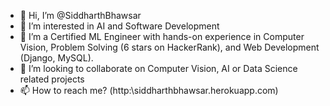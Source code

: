 - 👋 Hi, I’m @SiddharthBhawsar
- 👀 I’m interested in AI and Software Development
- 🌱 I’m a Certified ML Engineer with hands-on experience in Computer Vision, Problem Solving (6 stars on HackerRank), and Web Development (Django, MySQL).
- 💞️ I’m looking to collaborate on Computer Vision, AI or Data Science related projects
- 📫 How to reach me? (http:\\siddharthbhawsar.herokuapp.com)

<!---
SiddharthBhawsar/SiddharthBhawsar is a ✨ special ✨ repository because its `README.md` (this file) appears on your GitHub profile.
You can click the Preview link to take a look at your changes.
--->
